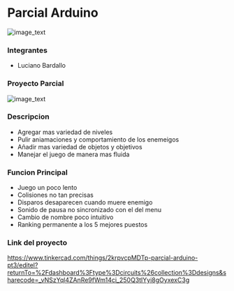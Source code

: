 <h1> Parcial Arduino </h1>

![image_text](https://github.com/LucianoBardallo/Parcial-Arguino/blob/main/img/ArduinoTinkercad.jpg?raw=true)

<h3> Integrantes </h3>

- Luciano Bardallo

<h3> Proyecto Parcial </h3>

![image_text](https://github.com/LucianoBardallo/Parcial-Arguino/blob/main/img/Parcial%20Arduino%20PT3.png?raw=true)

<h3> Descripcion </h3>

- Agregar mas variedad de niveles
- Pulir aniamaciones y comportamiento de los enemeigos
- Añadir mas variedad de objetos y objetivos
- Manejar el juego de manera mas fluida

<h3> Funcion Principal </h3>

- Juego un poco lento
- Colisiones no tan precisas
- Disparos desaparecen cuando muere enemigo
- Sonido de pausa no sincronizado con el del menu
- Cambio de nombre poco intuitivo
- Ranking permanente a los 5 mejores puestos

<h3> Link del proyecto </h3>

https://www.tinkercad.com/things/2krpvcpMDTp-parcial-arduino-pt3/editel?returnTo=%2Fdashboard%3Ftype%3Dcircuits%26collection%3Ddesigns&sharecode=_vNSzYql4ZAnRe9fWm14ci_250Q3tIYyi8gOyxexC3g
